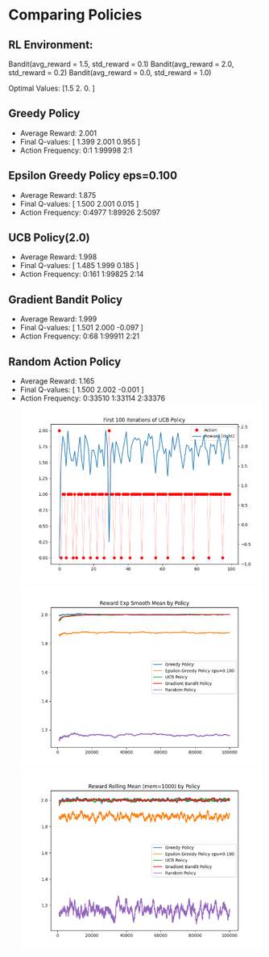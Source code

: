 # Comparing Policies

## RL Environment:
Bandit(avg_reward = 1.5, std_reward = 0.1)
Bandit(avg_reward = 2.0, std_reward = 0.2)
Bandit(avg_reward = 0.0, std_reward = 1.0)


Optimal Values: [1.5 2.  0. ]
## Greedy Policy
- Average Reward: 2.001
- Final Q-values: [ 1.399 2.001 0.955 ]
- Action Frequency: 0:1 1:99998 2:1 
## Epsilon Greedy Policy eps=0.100
- Average Reward: 1.875
- Final Q-values: [ 1.500 2.001 0.015 ]
- Action Frequency: 0:4977 1:89926 2:5097 
## UCB Policy(2.0)
- Average Reward: 1.998
- Final Q-values: [ 1.485 1.999 0.185 ]
- Action Frequency: 0:161 1:99825 2:14 
## Gradient Bandit Policy
- Average Reward: 1.999
- Final Q-values: [ 1.501 2.000 -0.097 ]
- Action Frequency: 0:68 1:99911 2:21 
## Random Action Policy
- Average Reward: 1.165
- Final Q-values: [ 1.500 2.002 -0.001 ]
- Action Frequency: 0:33510 1:33114 2:33376 
![plot](Figure_3.png)
![plot](Figure_1.png)
![plot](Figure_2.png)
